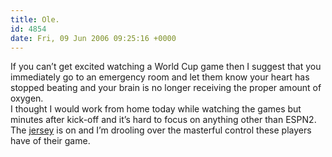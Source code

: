 ```yaml
---
title: Ole.
id: 4854
date: Fri, 09 Jun 2006 09:25:16 +0000
---
```


If you can’t get excited watching a World Cup game then I suggest that you immediately go to an emergency room and let them know your heart has stopped beating and your brain is no longer receiving the proper amount of oxygen.  
 I thought I would work from home today while watching the games but minutes after kick-off and it’s hard to focus on anything other than <span class="caps">ESPN2</span>.  
 The [jersey](http://tinyurl.com/jcpdp) is on and I’m drooling over the masterful control these players have of their game.


